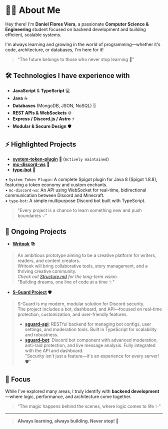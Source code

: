 # 👨‍💻 About Me

Hey there! I'm **Daniel Flores Viera**, a passionate **Computer Science & Engineering** student focused on backend development and building efficient, scalable systems.

I'm always learning and growing in the world of programming—whether it's code, architecture, or databases, I'm here for it!  
> "The future belongs to those who never stop learning 🚀"

## 🛠️ Technologies I have experience with

- **JavaScript** & **TypeScript** 💻
- **Java** ☕
- **Databases** (MongoDB, JSON, NoSQL) 🗄️
- **REST APIs & WebSockets** 🌐
- **Express / Discord.js / Astro** ⚡
- **Modular & Secure Design** 🛡️

## ⚡ Highlighted Projects

- [**system-token-plugin**](https://github.com/danielvflores/system-token-plugin) 🔧 (`Actively maintained`)
- [**mc-discord-ws**](https://github.com/danielvflores/discord-api-connection) 🌉
- [**type-bot**](https://github.com/danielvflores/type-bot) 🤖

▪︎ `System Token Plugin`: A complete Spigot plugin for Java 8 (Spigot 1.8.8), featuring a token economy and custom enchants.<br>
▪︎ `mc-discord-ws`: An API using WebSocket for real-time, bidirectional communication between Discord and Minecraft.<br>
▪︎ `type-bot`: A simple multipurpose Discord bot built with TypeScript.<br>
> "Every project is a chance to learn something new and push boundaries 💡"

## 🚧 Ongoing Projects

- [**Writook**](https://github.com/danielvflores/Writook) 📚  
> An ambitious prototype aiming to be a creative platform for writers, readers, and content creators.  
> Writook will bring collaborative tools, story management, and a thriving creative community.  
> _Check out [Structure.md](https://github.com/danielvflores/Writook/blob/main/Structure.md) for the long-term vision._  
> "Building dreams, one line of code at a time ✨"

- [**S-Guard Project**](https://github.com/danielvflores/sguard-api) 🛡️  
> S-Guard is my modern, modular solution for Discord security.  
> The project includes a bot, dashboard, and API—focused on real-time protection, customization, and user-friendly features.  
> - [**sguard-api**](https://github.com/danielvflores/sguard-api): RESTful backend for managing bot configs, user settings, and moderation tools. Built in TypeScript for scalability and robustness.<br>
> - [**sguard-bot**](https://github.com/danielvflores/sguard-bot): Discord bot component with advanced moderation, anti-raid protection, and live message analysis. Fully integrated with the API and dashboard.<br>
> "Security isn't just a feature—it's an experience for every server! 🛡️"

## 🎯 Focus

While I've explored many areas, I truly identify with **backend development**—where logic, performance, and architecture come together.
> "The magic happens behind the scenes, where logic comes to life ✨"

---

> **Always learning, always building. Never stop! 🚀**
